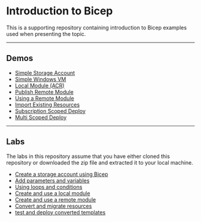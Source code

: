 # Introduction to Bicep

This is a supporting repository containing introduction to Bicep examples used when presenting the topic.

---

## Demos

* [Simple Storage Account](/demos/simple-storage-account/simple-storage-account.md)
* [Simple Windows VM](/demos/simple-windows-vm/simple-windows-vm.md)
* [Local Module (ACR)](/demos/local-module/local-module.md)
* [Publish Remote Module](/demos/publish-remote-module/publish-remote-module.md)
* [Using a Remote Module](/demos/using-a-remote-module/using-a-remote-module.md)
* [Import Existing Resources](/demos/import-existing-resources/import-existing-resources.md)
* [Subscription Scoped Deploy](/demos/sub-scoped-deploy/sub-scoped-deploy.md)
* [Multi Scoped Deploy](/demos/multi-scoped-deploy/multi-scoped-deploy.md)

---

## Labs

The labs in this repository assume that you have either cloned this repository or downloaded the zip file and extracted it to your local machine.

* [Create a storage account using Bicep](labs/create-a-storage-account-using-bicep.md)
* [Add parameters and variables](labs/add-parameters-and-variables.md)
* [Using loops and conditions](labs/using-loops-and-conditions.md)
* [Create and use a local module](labs/create-and-use-a-local-module.md)
* [Create and use a remote module](labs/create-and-use-a-remote-module.md)
* [Convert and migrate resources](labs/convert-and-migrate-resources.md)
* [test and deploy converted templates](labs/test-and-deploy-converted-templates.md)
